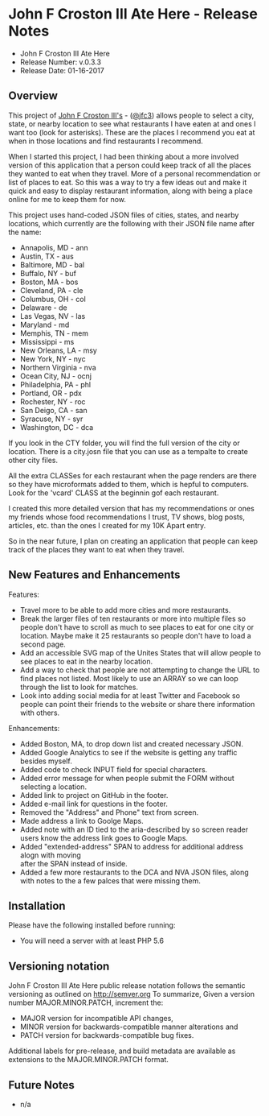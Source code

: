 # John F Croston III Ate Here - Release Notes

* John F Croston III Ate Here
* Release Number:  v.0.3.3
* Release Date: 01-16-2017

## Overview
This project of [John F Croston III's](http://jfciii.com) - ([@jfc3](https://twitter.com/jfc3)) allows people to select a city, state, or nearby location to see what restaurants I have eaten at and ones I want too (look for asterisks). These are the places I recommend you eat at when in those locations and find restaurants I recommend.

When I started this project, I had been thinking about a more involved version of this application that a person could keep track of all the places they wanted to eat when they travel. More of a personal recommendation or list of places to eat. So this was a way to try a few ideas out and make it quick and easy to display restaurant information, along with being a place online for me to keep them for now.

This project uses hand-coded JSON files of cities, states, and nearby locations, which currently are the following with their JSON file name after the name:

* Annapolis, MD - ann
* Austin, TX - aus
* Baltimore, MD - bal
* Buffalo, NY - buf
* Boston, MA - bos
* Cleveland, PA - cle
* Columbus, OH - col
* Delaware - de
* Las Vegas, NV - las
* Maryland - md
* Memphis, TN -  mem
* Mississippi - ms
* New Orleans, LA - msy
* New York, NY - nyc
* Northern Virginia - nva
* Ocean City, NJ - ocnj
* Philadelphia, PA - phl
* Portland, OR - pdx
* Rochester, NY - roc
* San Deigo, CA - san
* Syracuse, NY - syr
* Washington, DC - dca

If you look in the CTY folder, you will find the full version of the city or location. There is a city.josn file that you can use as a tempalte to create other city files.

All the extra CLASSes for each restaurant when the page renders are there so they have microformats added to them, which is hepful to computers. Look for the 'vcard' CLASS at the beginnin gof each restaurant.

I created this more detailed version that has my recommendations or ones my friends whose food recommendations I trust, TV shows, blog posts, articles, etc. than the ones I created for my 10K Apart entry.

So in the near future, I plan on creating an application that people can keep track of the places they want to eat when they travel.

## New Features and Enhancements
Features:

* Travel more to be able to add more cities and more restaurants.
* Break the larger files of ten restaurants or more into multiple files so people don't have to scroll as much to see places to eat for one city or location. Maybe make it 25 restaurants so people don't have to load a second page.
* Add an accessible SVG map of the Unites States that will allow people to see places to eat in the nearby location.
* Add a way to check that people are not attempting to change the URL to find places not listed. Most likely to use an ARRAY so we can loop through the list to look for matches.
* Look into adding social media for at least Twitter and Facebook so people can point their friends to the website or share there information with others.

Enhancements:

* Added Boston, MA, to drop down list and created necessary JSON.
* Added Google Analytics to see if the website is getting any traffic besides myself.
* Added code to check INPUT field for special characters.
* Added error message for when people submit the FORM without selecting a location.
* Added link to project on GitHub in the footer.
* Added e-mail link for questions in the footer.
* Removed the "Address" and Phone" text from screen.
* Made address a link to Goolge Maps.
* Added note with an ID tied to the aria-described by so screen reader users know the address link goes to Google Maps.
* Added "extended-address" SPAN to address for additional address alogn with moving <BR /> after the SPAN instead of inside.
* Added a few more restaurants to the DCA and NVA JSON files, along with notes to the a few palces that were missing them.

## Installation
Please have the following installed before running:
* You will need a server with at least PHP 5.6

## Versioning notation
John F Croston III Ate Here public release notation follows the semantic versioning as outlined on http://semver.org
To summarize,
Given a version number MAJOR.MINOR.PATCH, increment the:

* MAJOR version for incompatible API changes,
* MINOR version for backwards-compatible manner alterations and
* PATCH version for backwards-compatible bug fixes.

Additional labels for pre-release, and build metadata are available as extensions to the MAJOR.MINOR.PATCH format.

## Future Notes

* n/a